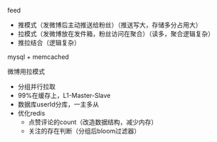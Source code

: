 feed

* 推模式（发微博后主动推送给粉丝）（推送写大，存储多分占用大）
* 拉模式（发微博放在发件箱，粉丝访问在聚合）（读多，聚合逻辑复杂）
* 推拉结合（逻辑复杂）

mysql + memcached

微博用拉模式

* 分组并行拉取
* 99%在缓存上，L1-Master-Slave
* 数据库userId分库，一主多从
* 优化redis
  * 点赞评论的count（改造数据结构，减少内存）
  * 关注的存在判断（分组后bloom过滤器）